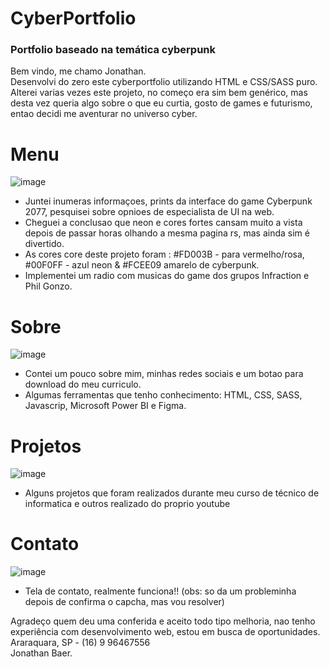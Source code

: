 # CyberPortfolio
### Portfolio baseado na temática cyberpunk

Bem vindo, me chamo Jonathan. <br>
Desenvolvi do zero este cyberportfolio utilizando HTML e CSS/SASS puro. <br>
Alterei varias vezes este projeto, no começo era sim bem genérico, mas desta vez queria algo sobre o que eu curtia, gosto de games e futurismo, entao decidi me aventurar no universo cyber. <br>

# Menu
![image](https://user-images.githubusercontent.com/84423047/213941162-8240bc24-fc9c-4d48-875c-1a3cfef67a85.png)
- Juntei inumeras informaçoes, prints da interface do game Cyberpunk 2077, pesquisei sobre opnioes de especialista de UI na web.
- Cheguei a conclusao que neon e cores fortes cansam muito a vista depois de passar horas olhando a mesma pagina rs, mas ainda sim é divertido.
- As cores core deste projeto foram : #FD003B - para vermelho/rosa, #00F0FF - azul neon & #FCEE09 amarelo de cyberpunk. 
- Implementei um radio com musicas do game dos grupos Infraction e Phil Gonzo.

# Sobre
![image](https://user-images.githubusercontent.com/84423047/213941468-13f25011-5ffc-40c4-b754-59e445ac1c24.png)
- Contei um pouco sobre mim, minhas redes sociais e um botao para download do meu curriculo. 
- Algumas ferramentas que tenho conhecimento: HTML, CSS, SASS, Javascrip, Microsoft Power BI e Figma.

# Projetos
![image](https://user-images.githubusercontent.com/84423047/213941601-96cb8019-e549-46d6-9289-63fefeeb7b05.png)
- Alguns projetos que foram realizados durante meu curso de técnico de informatica e outros realizado do proprio youtube

# Contato
![image](https://user-images.githubusercontent.com/84423047/213941655-6485f271-66f1-40bd-8e8b-895267d92266.png)
- Tela de contato, realmente funciona!! (obs: so da um probleminha depois de confirma o capcha, mas vou resolver)

Agradeço quem deu uma conferida e aceito todo tipo melhoria, nao tenho experiência com desenvolvimento web, estou em busca de oportunidades.<br>
Araraquara, SP - (16) 9 96467556 <br>
Jonathan Baer.
